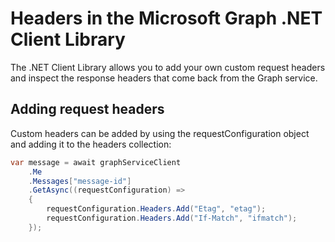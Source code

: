 # Headers in the Microsoft Graph .NET Client Library

The .NET Client Library allows you to add your own custom request headers and inspect the response headers that come back from the Graph service.

## Adding request headers

Custom headers can be added by using the requestConfiguration object and adding it to the headers collection:

```csharp
var message = await graphServiceClient
    .Me
    .Messages["message-id"]
    .GetAsync((requestConfiguration) =>
    {
        requestConfiguration.Headers.Add("Etag", "etag");
        requestConfiguration.Headers.Add("If-Match", "ifmatch");
    });
```
